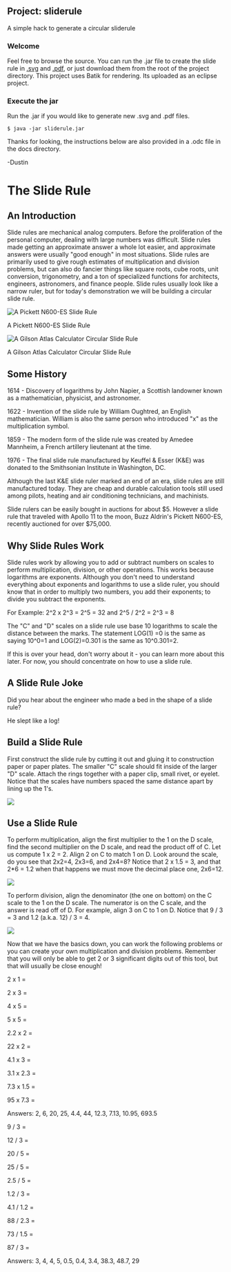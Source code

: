 Project: sliderule
------------------

A simple hack to generate a circular sliderule 

### Welcome
Feel free to browse the source. You can run the .jar file to create the slide rule in [.svg](https://github.com/DustinCSWagner/sliderule/blob/master/slideRuler.svg?raw=true) and [.pdf](https://github.com/DustinCSWagner/sliderule/blob/master/slideRuler.pdf?raw=true), or just download them from the root of the project directory. This project uses Batik for rendering. Its uploaded as an eclipse project. 

### Execute the jar
Run the .jar if you would like to generate new .svg and .pdf files. 
```
$ java -jar sliderule.jar
```
Thanks for looking, the instructions below are also provided in a .odc file in the docs directory. 

-Dustin

The Slide Rule
=====

## An Introduction

Slide rules are mechanical analog computers. Before the
proliferation of the personal computer, dealing with large numbers was
difficult. Slide rules made getting an approximate answer a whole lot easier,
and approximate answers were usually "good enough" in most situations.
Slide rules are primarily used to give rough estimates of
multiplication and division problems, but can also do fancier things like
square roots, cube roots, unit conversion, trigonometry, and a ton of
specialized functions for architects, engineers, astronomers, and finance
people. Slide rules usually look like a narrow ruler, but
for today's demonstration we will be building a circular slide rule.

![](https://raw.github.com/DustinCSWagner/sliderule/master/docs/image00.png "A Pickett N600-ES Slide Rule")

A Pickett N600-ES Slide Rule

![](https://raw.github.com/DustinCSWagner/sliderule/master/docs/image01.png "A Gilson Atlas Calculator Circular Slide Rule")

A Gilson Atlas Calculator Circular Slide Rule

## Some History

1614 - Discovery of logarithms by John Napier, a Scottish landowner known as a
mathematician, physicist, and astronomer.

1622 - Invention of the slide rule by William Oughtred, an English
mathematician. William is also the same person who introduced "x" as the
multiplication symbol.

1859 - The modern form of the slide rule was created by Amedee Mannheim, a
French artillery lieutenant at the time.

1976 - The final slide rule manufactured by Keuffel &amp; Esser (K&amp;E) was donated
to the Smithsonian Institute in Washington, DC.

Although the last K&amp;E slide ruler marked an end of an era, slide rules are
still manufactured today. They are cheap and durable calculation tools still
used among pilots, heating and air conditioning technicians, and machinists.

Slide rulers can be easily bought in auctions for about $5. However a slide
rule that traveled with Apollo 11 to the moon, Buzz Aldrin's Pickett N600-ES,
recently auctioned for over $75,000.

## Why Slide Rules Work

Slide rules work by allowing you to add or subtract numbers on scales to
perform multiplication, division, or other operations. This works because
logarithms are exponents. Although you don't need to understand everything
about exponents and logarithms to use a slide ruler, you should know that in
order to multiply two numbers, you add their exponents; to divide you subtract
the exponents.

For Example: 2^2 x 2^3 = 2^5 = 32  and 2^5 / 2^2 = 2^3 = 8

The "C" and "D" scales on a slide rule use base 10 logarithms to scale the
distance between the marks. The statement LOG(1) =0 is the same as saying
10^0=1 and LOG(2)=0.301 is the same as 10^0.301=2.

If this is over your head, don't worry about it - you can learn more about
this later. For now, you should concentrate on how to use a slide rule.

## A Slide Rule Joke

Did you hear about the engineer who made a bed in the shape of a slide rule?

He slept like a log!

## Build a Slide Rule

First construct the slide rule by cutting it out and gluing it to construction
paper or paper plates. The smaller "C" scale should fit inside of the larger
"D" scale. Attach the rings together with a paper clip, small rivet, or
eyelet. Notice that the scales have numbers spaced the same distance apart by
lining up the 1's.

![](https://raw.github.com/DustinCSWagner/sliderule/master/docs/image02.png)

## Use a Slide Rule

To perform multiplication, align the first multiplier to the 1 on the D scale,
find the second multiplier on the D scale, and read the product off of C. Let
us compute 1 x 2 = 2. Align 2 on C to match 1 on D. Look around the scale, do
you see that 2x2=4, 2x3=6, and 2x4=8? Notice that 2 x 1.5 =
3, and that 2*6 = 1.2 when that happens we must move the decimal place one,
2x6=12.

![](https://raw.github.com/DustinCSWagner/sliderule/master/docs/image03.png)

To perform division, align the denominator (the one on bottom) on the C scale
to the 1 on the D scale. The numerator is on the C scale, and the answer is
read off of D. For example, align 3 on C to 1 on D. Notice that 9 / 3 = 3 and
1.2 (a.k.a. 12) / 3 = 4.

![](https://raw.github.com/DustinCSWagner/sliderule/master/docs/image04.png)

Now that we have the basics down, you can work the following problems or you
can create your own multiplication and division problems. Remember that you
will only be able to get 2 or 3 significant digits out of this tool, but that
will usually be close enough!

2 x 1 =

2 x 3 =

4 x 5 =

5 x 5 =

2.2 x 2 =

22 x 2 =

4.1 x 3 =

3.1 x 2.3 =

7.3 x 1.5 =

95 x 7.3 =


Answers: 2, 6, 20, 25, 4.4, 44, 12.3, 7.13, 10.95, 693.5


9 / 3 =

12 / 3 =

20 / 5 =

25 / 5 =

2.5 / 5 =

1.2 / 3 =

4.1 / 1.2 =

88 / 2.3 =

73 / 1.5 =

87 / 3 =


Answers: 3, 4, 4, 5, 0.5, 0.4, 3.4, 38.3, 48.7, 29
